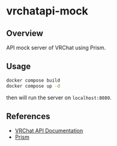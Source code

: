 # vrchatapi-mock

## Overview

API mock server of VRChat using Prism.

## Usage

```bash
docker compose build
docker compose up -d
```

then will run the server on `localhost:8080`.

## References

- [VRChat API Documentation](https://vrchatapi.github.io/)
- [Prism](https://stoplight.io/open-source/prism)
